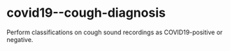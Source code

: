 # covid19--cough-diagnosis
Perform classifications on cough sound recordings as COVID19-positive or negative.
